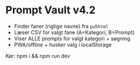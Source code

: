 # Prompt Vault v4.2
- Finder faner (rigtige navne) fra `pubhtml`
- Læser CSV for valgt fane (A=Kategori, B=Prompt)
- Viser ALLE prompts for valgt kategori + søgning
- PWA/offline + husker valg i localStorage

Kør: npm i && npm run dev
